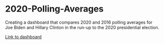 # 2020-Polling-Averages

Creating a dashboard that compares 2020 and 2016 polling averages for Joe Biden and Hillary Clinton in the run-up to the 2020 presidential election.

[Link to dashboard](https://public.tableau.com/profile/ckelly2528#!/vizhome/PollingAverages/MAIN?publish=yes)
